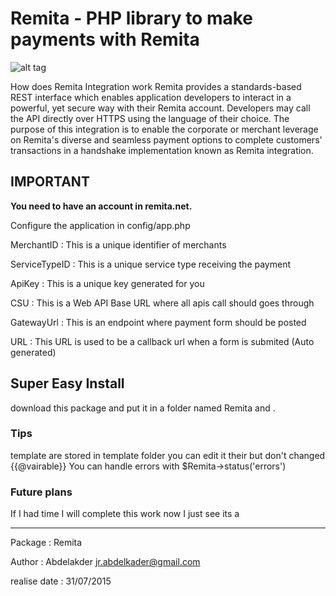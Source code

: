 Remita - PHP library to make payments with Remita
==============================
 
 ![alt tag](http://www.remita.net/developers/assets/images/remita-payment-logo-horizonal.png)


How does Remita Integration work
Remita provides a standards-based REST interface which enables application developers to interact in a powerful,
 yet secure way with their Remita account. 
 Developers may call the API directly over HTTPS using the language of their choice.
The purpose of this integration is to enable the corporate or merchant leverage on Remita's diverse and seamless 
payment options to complete customers' transactions in a handshake implementation known as Remita integration.

## IMPORTANT
**You need to have an account in remita.net.**

Configure the application in config/app.php 

MerchantID : This is a unique identifier of merchants

ServiceTypeID : This is a unique service type receiving the payment

ApiKey : This is a unique key generated for you

CSU : This is a Web API Base URL where all apis call should goes through 

GatewayUrl : This is an endpoint where payment form should be posted

URL : This URL is used to be a callback url when a form is submited (Auto generated)


## Super Easy Install

download this package and put it in a folder named Remita and .

### Tips
template are stored in template folder you can edit it their but don't changed {{@vairable}}
You can handle errors with $Remita->status('errors')

### Future plans 
If I had time I will complete this work now I just see its a 


--------------------------------------
Package : 	Remita

Author  : 	Abdelakder <jr.abdelkader@gmail.com>

realise date    : 	31/07/2015

